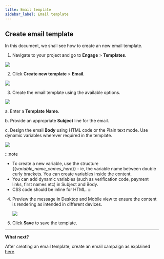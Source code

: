```yaml
---
title: Email template
sidebar_label: Email template
---
```


## Create email template

In this document, we shall see how to create an new email template.

1.  Navigate to your project and go to **Engage** > **Templates**.
 
![](https://i.imgur.com/Hvh6o2m.jpg)

2.  Click **Create new template** > **Email**.

![](https://i.imgur.com/CkGsBvR.png)


3. Create the email template using the available options. 

![](https://i.imgur.com/nO7bXDG.png)
   
   a. Enter a **Template Name**.

   b. Provide an appropriate **Subject** line for the email.

   c. Design the email **Body** using HTML code or the Plain text mode. Use dynamic variables wherever required in the template.

   ![](https://i.imgur.com/uUX74CU.png)


:::note
* To create a new variable, use the structure {{*variable_name_comes_here*}} - ie, the variable name between double curly brackets.  You can create variables inside the content.
* You can add dynamic variables (such as verification code, payment links, first names etc) in Subject and Body.
* CSS code should be inline for HTML.
:::

4. Preview the message in Desktop and Mobile view to ensure the content is rendering as intended in different devices.

   ![](https://i.imgur.com/mT2KuPj.jpg)

5. Click **Save** to save the template.


***

**What next?**

After creating an email template, create an email campaign as explained [here](https://docs.yellow.ai/docs/platform_concepts/engagement/outbound/outbound-campaigns/run-campaign).